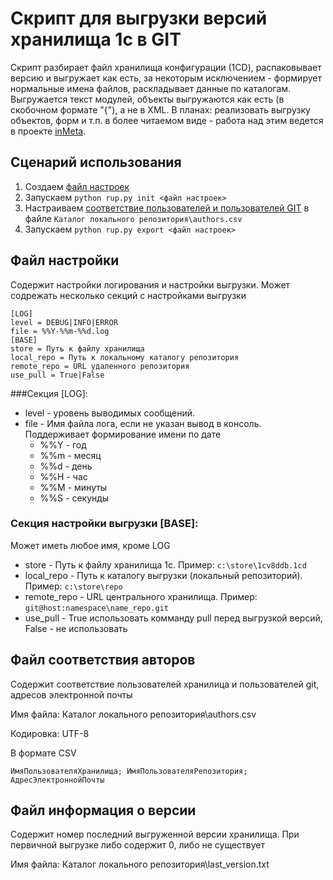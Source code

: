 # Скрипт для выгрузки версий хранилища 1с в GIT

  Скрипт разбирает файл хранилища конфигурации (1CD), распаковывает версию и выгружает как есть, за некоторым исключением - формирует нормальные имена файлов, раскладывает данные по каталогам. Выгружается текст модулей, объекты выгружаются как есть (в скобочном формате "{"), а не в XML. В планах: реализовать выгрузку объектов, форм и т.п. в более читаемом виде - работа над этим ведется в проекте [inMeta](https://github.com/TeamBIOS/inMeta).

## Сценарий использования ##
1. Создаем [файл настроек](#Файл-настройки)
2. Запускаем `python rup.py init <файл настроек>`
3. Настраиваем [соответствие пользователей и пользователей GIT](#Файл-соответствия-авторов) в файле `Каталог локального репозитория\authors.csv`
3. Запускаем `python rup.py export <файл настроек>`


## Файл настройки
Содержит настройки логирования и настройки выгрузки. Может содрежать несколько секций с настройками выгрузки
```
[LOG]
level = DEBUG|INFO|ERROR
file = %%Y-%%m-%%d.log
[BASE]
store = Путь к файлу хранилища
local_repo = Путь к локальному каталогу репозитория
remote_repo = URL удаленного репозитория
use_pull = True|False
```

###Секция [LOG]:
* level - уровень выводимых сообщений. 
* file - Имя файла лога, если не указан вывод в консоль. Поддерживает формирование имени по дате
  - %%Y - год
  - %%m - месяц
  - %%d - день
  - %%H - час
  - %%M - минуты
  - %%S - секунды
### Секция настройки выгрузки [BASE]:
Может иметь любое имя, кроме LOG
* store - Путь к файлу хранилища 1с. Пример: `c:\store\1cv8ddb.1cd`
* local_repo - Путь к каталогу выгрузки (локальный репозиторий). Пример: `c:\store\repo`
* remote_repo - URL центрального хранилища. Пример: `git@host:namespace\name_repo.git`
* use_pull - True использовать комманду pull перед выгрузкой версий, False - не использовать  

## Файл соответствия авторов
Содержит соответствие пользователей хранилица и пользователей git, адресов электронной почты

Имя файла: Каталог локального репозитория\authors.csv

Кодировка: UTF-8

В формате CSV

`ИмяПользователяХранилища; ИмяПользователяРепозитория; АдресЭлектроннойПочты`

## Файл информация о версии ##
Содержит номер последний выгруженной версии хранилища. При первичной выгрузке либо содержит 0, либо не существует

Имя файла: Каталог локального репозитория\last_version.txt
